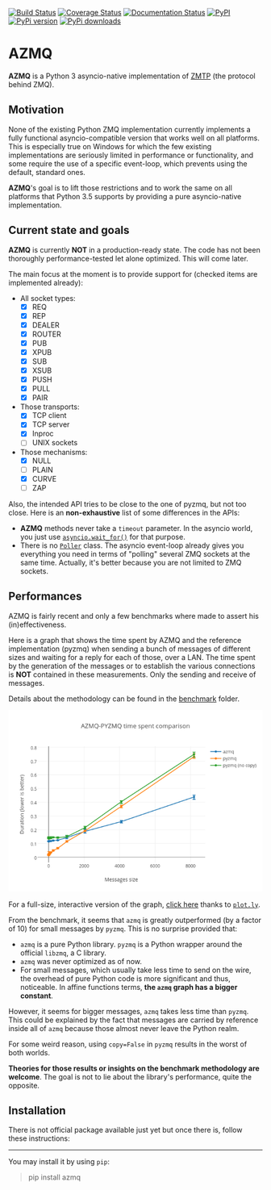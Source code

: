 [![Build Status](https://travis-ci.org/ereOn/azmq.svg?branch=master)](https://travis-ci.org/ereOn/azmq)
[![Coverage Status](https://coveralls.io/repos/ereOn/azmq/badge.svg?branch=master&service=github)](https://coveralls.io/github/ereOn/azmq?branch=master)
[![Documentation Status](https://readthedocs.org/projects/azmq/badge/?version=latest)](http://azmq.readthedocs.org/en/latest/?badge=latest)
[![PyPI](https://img.shields.io/pypi/pyversions/azmq.svg)](https://pypi.python.org/pypi/azmq/1.0.0)
[![PyPi version](https://img.shields.io/pypi/v/azmq.svg)](https://pypi.python.org/pypi/azmq/1.0.0)
[![PyPi downloads](https://img.shields.io/pypi/dm/azmq.svg)](https://pypi.python.org/pypi/azmq/1.0.0)

# AZMQ

**AZMQ** is a Python 3 asyncio-native implementation of [ZMTP](http://rfc.zeromq.org/spec:37) (the protocol behind ZMQ).

## Motivation

None of the existing Python ZMQ implementation currently implements a fully
functional asyncio-compatible version that works well on all platforms. This is
especially true on Windows for which the few existing implementations are
seriously limited in performance or functionality, and some require the use of
a specific event-loop, which prevents using the default, standard ones.

**AZMQ**'s goal is to lift those restrictions and to work the same on all
platforms that Python 3.5 supports by providing a pure asyncio-native
implementation.

## Current state and goals

**AZMQ** is currently **NOT** in a production-ready state. The code has not
been thoroughly performance-tested let alone optimized. This will come later.

The main focus at the moment is to provide support for (checked items are
implemented already):

- All socket types:
  * [x] REQ
  * [x] REP
  * [x] DEALER
  * [x] ROUTER
  * [x] PUB
  * [x] XPUB
  * [x] SUB
  * [x] XSUB
  * [x] PUSH
  * [x] PULL
  * [x] PAIR

- Those transports:
  * [x] TCP client
  * [x] TCP server
  * [x] Inproc
  * [ ] UNIX sockets

- Those mechanisms:
  * [x] NULL
  * [ ] PLAIN
  * [x] CURVE
  * [ ] ZAP

Also, the intended API tries to be close to the one of pyzmq, but not too
close. Here is an **non-exhaustive** list of some differences in the APIs:

- **AZMQ** methods never take a `timeout` parameter. In the asyncio world, you
  just use
  [`asyncio.wait_for()`](https://docs.python.org/3/library/asyncio-task.html#asyncio.wait_for)
  for that purpose.
- There is no
  [`Poller`](http://learning-0mq-with-pyzmq.readthedocs.io/en/latest/pyzmq/multisocket/zmqpoller.html)
  class. The asyncio event-loop already gives you everything you need in terms
  of "polling" several ZMQ sockets at the same time. Actually, it's better
  because you are not limited to ZMQ sockets.

## Performances

AZMQ is fairly recent and only a few benchmarks where made to assert his (in)effectiveness.

Here is a graph that shows the time spent by AZMQ and the reference
implementation (pyzmq) when sending a bunch of messages of different sizes and
waiting for a reply for each of those, over a LAN. The time spent by the
generation of the messages or to establish the various connections is **NOT**
contained in these measurements. Only the sending and receive of messages.

Details about the methodology can be found in the [benchmark](benchmark) folder.

<p align="center">
    <img src="benchmark/azmq_pyzmq_time_spent_comparison.png" alt="AZMQ-ZMQ time spent comparison graph">
</p>

For a full-size, interactive version of the graph, [click
here](https://plot.ly/~ereOn/18/azmq-pyzmq-time-spent-comparison/) thanks to
[`plot.ly`](https://plot.ly).

From the benchmark, it seems that `azmq` is greatly outperformed (by a factor
of 10) for small messages by `pyzmq`. This is no surprise provided that:

- `azmq` is a pure Python library. `pyzmq` is a Python wrapper around the official `libzmq`, a C library.
- `azmq` was never optimized as of now.
- For small messages, which usually take less time to send on the wire, the
  overhead of pure Python code is more significant and thus, noticeable. In
  affine functions terms, **the `azmq` graph has a bigger constant**.

However, it seems for bigger messages, `azmq` takes less time than `pyzmq`.
This could be explained by the fact that messages are carried by reference
inside all of `azmq` because those almost never leave the Python realm.

For some weird reason, using `copy=False` in `pyzmq` results in the worst of
both worlds.

**Theories for those results or insights on the benchmark methodology are
welcome**. The goal is not to lie about the library's performance, quite the
opposite.

## Installation

There is not official package available just yet but once there is, follow
these instructions:

---

You may install it by using `pip`:

> pip install azmq
